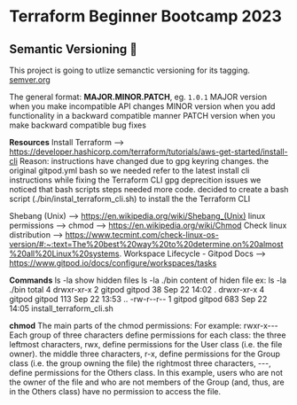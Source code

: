 # Terraform Beginner Bootcamp 2023

## Semantic Versioning :mage:
This project is going to utlize semanctic versioning for its tagging.
[semver.org](https://semver.org/)

The general format:
**MAJOR.MINOR.PATCH**, eg. `1.0.1`
MAJOR version when you make incompatible API changes
MINOR version when you add functionality in a backward compatible manner
PATCH version when you make backward compatible bug fixes

**Resources**
Install Terraform  --> https://developer.hashicorp.com/terraform/tutorials/aws-get-started/install-cli
Reason: instructions have changed due to gpg keyring changes. the original gitpod.yml bash so we needed refer to the latest install cli instructions
while fixing the Terraform CLI gpg deprecition issues we noticed that bash scripts steps needed more code. decided to create a bash script (./bin/instal_terraform_cli.sh) to install the the Terraform CLI

Shebang (Unix) --> https://en.wikipedia.org/wiki/Shebang_(Unix)
linux permissions --> chmod --> https://en.wikipedia.org/wiki/Chmod
Check linux distribution --> https://www.tecmint.com/check-linux-os-version/#:~:text=The%20best%20way%20to%20determine,on%20almost%20all%20Linux%20systems.
Workspace Lifecycle - Gitpod Docs --> https://www.gitpod.io/docs/configure/workspaces/tasks

**Commands**
ls -la show hidden files
ls -la ./bin content of hiden file
ex: ls -la ./bin
total 4
drwxr-xr-x 2 gitpod gitpod  38 Sep 22 14:02 .
drwxr-xr-x 4 gitpod gitpod 113 Sep 22 13:53 ..
-rw-r--r-- 1 gitpod gitpod 683 Sep 22 14:05 install_terraform_cli.sh

**chmod**
The main parts of the chmod permissions:
For example: rwxr-x---
Each group of three characters define permissions for each class:
the three leftmost characters, rwx, define permissions for the User class (i.e. the file owner).
the middle three characters, r-x, define permissions for the Group class (i.e. the group owning the file)
the rightmost three characters, ---, define permissions for the Others class. In this example, users who are not the owner of the file and who are not members of the Group (and, thus, are in the Others class) have no permission to access the file.